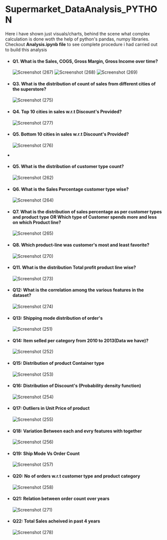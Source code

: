 # Supermarket_DataAnalysis_PYTHON

Here i have shown just visuals/charts, behind the scene what complex calculation is done woth the help of python's pandas, numpy libraries.  Checkout **Analysis.ipynb file** to see complete procedure i had carried out to build this analysis

- #### Q1. What is the Sales, COGS, Gross Margin, Gross Income over time?
  ![Screenshot (267)](https://github.com/user-attachments/assets/2893334a-8a90-4668-bfb4-8ab4079a5e3b)
  ![Screenshot (268)](https://github.com/user-attachments/assets/7c7b99bc-931b-42f3-a25d-5514ad8195f5)
  ![Screenshot (269)](https://github.com/user-attachments/assets/d0acf6c6-5bd8-48a3-ba06-87daf0694253)
  
- #### Q3. What is the distribution of count of sales from different cities of the superstore?
  ![Screenshot (275)](https://github.com/user-attachments/assets/720fedb4-6b8e-4350-9e2a-79304ac0d2cd)

- #### Q4. Top 10 cities in sales w.r.t Discount's Provided?
  ![Screenshot (277)](https://github.com/user-attachments/assets/a89c0b5b-f120-4084-be45-8a8267544fcd)
  
- #### Q5. Bottom 10 cities in sales w.r.t Discount's Provided?
  ![Screenshot (276)](https://github.com/user-attachments/assets/b5084166-980d-497e-a446-28d82c2afd91)
- 
- #### Q5. What is the distribution of customer type count?
  ![Screenshot (262)](https://github.com/user-attachments/assets/d7565222-2407-4e6a-a842-e8c4a673127d)
  
- #### Q6. What is the Sales Percentage customer type wise?
  ![Screenshot (264)](https://github.com/user-attachments/assets/819a1010-7f5b-4eb9-ab83-05cc70525d00)

- #### Q7. What is the distribution of sales percentage as per customer types and product type OR Which type of Customer spends more and less on which Product line?
  ![Screenshot (265)](https://github.com/user-attachments/assets/bf34b69b-04c2-4680-9b2e-e618b7cec0df)

- #### Q8. Which product-line was customer's most and least favorite?
  ![Screenshot (270)](https://github.com/user-attachments/assets/dd5664a6-4145-4eaf-ae40-771f82d9261e)
  
- #### Q11. What is the distribution Total profit product line wise?
  ![Screenshot (273)](https://github.com/user-attachments/assets/cb96c92a-9132-45f6-b1a4-6b30f60d2ce8)
  
- #### Q12: What is the correlation among the various features in the dataset?
  ![Screenshot (274)](https://github.com/user-attachments/assets/79a4d1c4-89f7-4125-b99c-02705bb8d434)

- #### Q13: Shipping mode distribution of order's
  ![Screenshot (251)](https://github.com/user-attachments/assets/05c8c4ec-f8c9-4222-be10-2fe24bc368c1)

- #### Q14: Item selled per category from 2010 to 2013(Data we have)?
  ![Screenshot (252)](https://github.com/user-attachments/assets/70eb6d55-2e34-4582-97a7-b7eb302d146e)

- #### Q15: Distribution of product Container type
  ![Screenshot (253)](https://github.com/user-attachments/assets/296eae9e-60d1-40f7-bce3-a83ecba04aeb)
  
- #### Q16: Distribution of Discount's (Probability density function)
  ![Screenshot (254)](https://github.com/user-attachments/assets/52fe142f-4953-4ecc-ac0f-d543222f1754)

- #### Q17: Outliers in Unit Price of product
  ![Screenshot (255)](https://github.com/user-attachments/assets/83694e21-c1e7-438b-a152-7795aff37981)

- #### Q18: Variation Between each and evry features with together
  ![Screenshot (256)](https://github.com/user-attachments/assets/77d26807-cc53-40bf-b6ee-f0598393ef0b)

- #### Q19: Ship Mode Vs Order Count
  ![Screenshot (257)](https://github.com/user-attachments/assets/73ab44af-9f0e-4926-a0cf-5ab27b10f8b2)

- #### Q20: No of orders w.r.t customer type and product category
  ![Screenshot (258)](https://github.com/user-attachments/assets/be47cc87-b1f1-4eca-a7ab-c9c3af60cada)
  
- #### Q21: Relation between order count over years
  ![Screenshot (271)](https://github.com/user-attachments/assets/5fcdc930-67f3-4021-98c3-516b38d928d8)

- #### Q22: Total Sales acheived in past 4 years
  ![Screenshot (278)](https://github.com/user-attachments/assets/99d03908-94dc-4fd9-9fe9-b65af9c1e8da)

